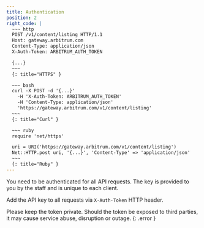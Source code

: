 ```yaml
---
title: Authentication
position: 2
right_code: |
  ~~~ http
  POST /v1/content/listing HTTP/1.1
  Host: gateway.arbitrum.com
  Content-Type: application/json
  X-Auth-Token: ARBITRUM_AUTH_TOKEN

  {...}
  ~~~
  {: title="HTTPS" }

  ~~~ bash
  curl -X POST -d '{...}'
    -H 'X-Auth-Token: ARBITRUM_AUTH_TOKEN'
    -H 'Content-Type: application/json'
    'https://gateway.arbitrum.com/v1/content/listing'
  ~~~
  {: title="Curl" }

  ~~~ ruby
  require 'net/https'

  uri = URI('https://gateway.arbitrum.com/v1/content/listing')
  Net::HTTP.post uri, '{...}', 'Content-Type' => 'application/json'
  ~~~
  {: title="Ruby" }
---
```


You need to be authenticated for all API requests.
The key is provided to you by the staff and is unique to each client.

Add the API key to all requests via `X-Auth-Token` HTTP header.

Please keep the token private. Should the token be exposed to third parties,
it may cause service abuse, disruption or outage.
{: .error }
